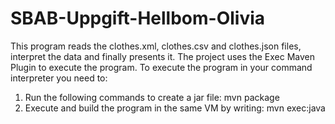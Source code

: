 # SBAB-Uppgift-Hellbom-Olivia

This program reads the clothes.xml, clothes.csv and clothes.json files, interpret the data and finally presents it. 
The project uses the Exec Maven Plugin to execute the program. To execute the program in your command interpreter you need to:
1. Run the following commands to create a jar file: mvn package
2. Execute and build the program in the same VM by writing: mvn exec:java 

